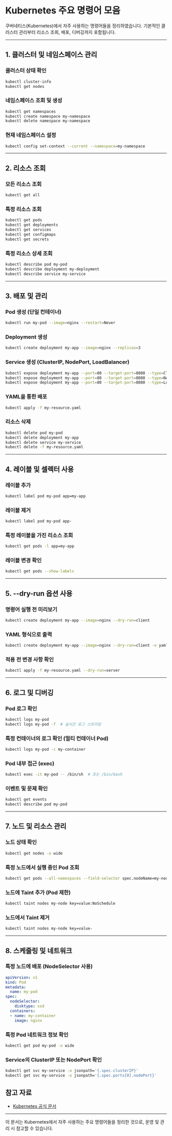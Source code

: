 # Kubernetes 주요 명령어 모음

쿠버네티스(Kubernetes)에서 자주 사용하는 명령어들을 정리하였습니다. 기본적인 클러스터 관리부터 리소스 조회, 배포, 디버깅까지 포함됩니다.

---

## 1. 클러스터 및 네임스페이스 관리

### 클러스터 상태 확인
```bash
kubectl cluster-info
kubectl get nodes
```

### 네임스페이스 조회 및 생성
```bash
kubectl get namespaces
kubectl create namespace my-namespace
kubectl delete namespace my-namespace
```

### 현재 네임스페이스 설정
```bash
kubectl config set-context --current --namespace=my-namespace
```

---

## 2. 리소스 조회

### 모든 리소스 조회
```bash
kubectl get all
```

### 특정 리소스 조회
```bash
kubectl get pods
kubectl get deployments
kubectl get services
kubectl get configmaps
kubectl get secrets
```

### 특정 리소스 상세 조회
```bash
kubectl describe pod my-pod
kubectl describe deployment my-deployment
kubectl describe service my-service
```

---

## 3. 배포 및 관리

### Pod 생성 (단일 컨테이너)
```bash
kubectl run my-pod --image=nginx --restart=Never
```

### Deployment 생성
```bash
kubectl create deployment my-app --image=nginx --replicas=3
```

### Service 생성 (ClusterIP, NodePort, LoadBalancer)
```bash
kubectl expose deployment my-app --port=80 --target-port=8080 --type=ClusterIP
kubectl expose deployment my-app --port=80 --target-port=8080 --type=NodePort
kubectl expose deployment my-app --port=80 --target-port=8080 --type=LoadBalancer
```

### YAML을 통한 배포
```bash
kubectl apply -f my-resource.yaml
```

### 리소스 삭제
```bash
kubectl delete pod my-pod
kubectl delete deployment my-app
kubectl delete service my-service
kubectl delete -f my-resource.yaml
```

---

## 4. 레이블 및 셀렉터 사용

### 레이블 추가
```bash
kubectl label pod my-pod app=my-app
```

### 레이블 제거
```bash
kubectl label pod my-pod app-
```

### 특정 레이블을 가진 리소스 조회
```bash
kubectl get pods -l app=my-app
```

### 레이블 변경 확인
```bash
kubectl get pods --show-labels
```

---

## 5. --dry-run 옵션 사용

### 명령어 실행 전 미리보기
```bash
kubectl create deployment my-app --image=nginx --dry-run=client
```

### YAML 형식으로 출력
```bash
kubectl create deployment my-app --image=nginx --dry-run=client -o yaml
```

### 적용 전 변경 사항 확인
```bash
kubectl apply -f my-resource.yaml --dry-run=server
```

---

## 6. 로그 및 디버깅

### Pod 로그 확인
```bash
kubectl logs my-pod
kubectl logs my-pod -f  # 실시간 로그 스트리밍
```

### 특정 컨테이너의 로그 확인 (멀티 컨테이너 Pod)
```bash
kubectl logs my-pod -c my-container
```

### Pod 내부 접근 (exec)
```bash
kubectl exec -it my-pod -- /bin/sh  # 또는 /bin/bash
```

### 이벤트 및 문제 확인
```bash
kubectl get events
kubectl describe pod my-pod
```

---

## 7. 노드 및 리소스 관리

### 노드 상태 확인
```bash
kubectl get nodes -o wide
```

### 특정 노드에서 실행 중인 Pod 조회
```bash
kubectl get pods --all-namespaces --field-selector spec.nodeName=my-node
```

### 노드에 Taint 추가 (Pod 제한)
```bash
kubectl taint nodes my-node key=value:NoSchedule
```

### 노드에서 Taint 제거
```bash
kubectl taint nodes my-node key=value-
```

---

## 8. 스케줄링 및 네트워크

### 특정 노드에 배포 (NodeSelector 사용)
```yaml
apiVersion: v1
kind: Pod
metadata:
  name: my-pod
spec:
  nodeSelector:
    disktype: ssd
  containers:
  - name: my-container
    image: nginx
```

### 특정 Pod 네트워크 정보 확인
```bash
kubectl get pod my-pod -o wide
```

### Service의 ClusterIP 또는 NodePort 확인
```bash
kubectl get svc my-service -o jsonpath='{.spec.clusterIP}'
kubectl get svc my-service -o jsonpath='{.spec.ports[0].nodePort}'
```

## 참고 자료

- [Kubernetes 공식 문서](https://kubernetes.io/docs/reference/kubectl/)

---

이 문서는 Kubernetes에서 자주 사용하는 주요 명령어들을 정리한 것으로, 운영 및 관리 시 참고할 수 있습니다.

